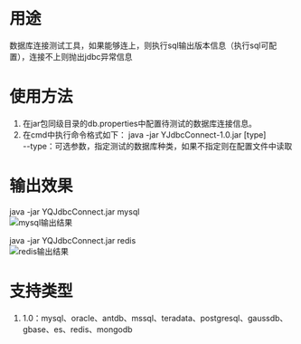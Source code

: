 # 用途
数据库连接测试工具，如果能够连上，则执行sql输出版本信息（执行sql可配置），连接不上则抛出jdbc异常信息
# 使用方法
1. 在jar包同级目录的db.properties中配置待测试的数据库连接信息。
2. 在cmd中执行命令格式如下：
java -jar YJdbcConnect-1.0.jar [type]  
--type：可选参数，指定测试的数据库种类，如果不指定则在配置文件中读取  
# 输出效果
java -jar YQJdbcConnect.jar mysql  
![mysql输出结果](https://github.com/Yanqin25/imgServer/blob/master/jdbcConnect/mysql.png?raw=true)

java -jar YQJdbcConnect.jar redis  
![redis输出结果](https://github.com/Yanqin25/imgServer/blob/master/jdbcConnect/redis.png?raw=true)
# 支持类型
1. 1.0：mysql、oracle、antdb、mssql、teradata、postgresql、gaussdb、gbase、es、redis、mongodb    
